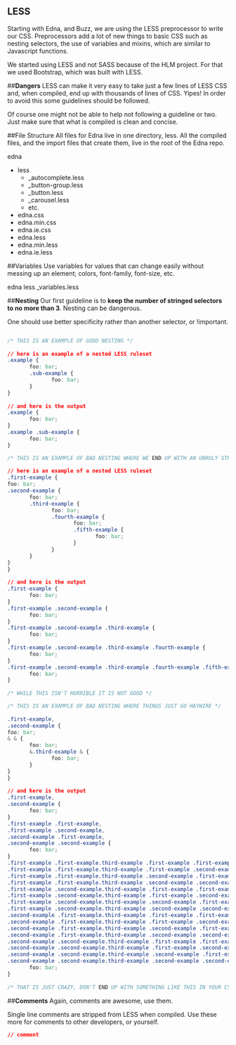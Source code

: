 **LESS**
---

Starting with Edna, and Buzz, we are using the LESS preprocessor to write our CSS. Preprocessors add a lot of new things to basic CSS such as nesting selectors, the use of variables and mixins, which are similar to Javascript functions.

We started using LESS and not SASS because of the HLM project. For that we used Bootstrap, which was built with LESS.

##**Dangers**
LESS can make it very easy to take just a few lines of LESS CSS and, when compiled, end up with thousands of lines of CSS. Yipes! In order to avoid this some guidelines should be followed.

Of course one might not be able to help not following a guideline or two. Just make sure that what is compiled is clean and concise.

##File Structure
All files for Edna live in one directory, less. All the compiled files, and the import files that create them, live in the root of the Edna repo.

edna

 - less
     - _autocomplete.less
     - _button-group.less
     - _button.less
     - _carousel.less
     - etc.
 - edna.css
 - edna.min.css
 - edna.ie.css
 - edna.less
 - edna.min.less
 - edna.ie.less

##Variables
Use variables for values that can change easily without messing up an element; colors, font-family, font-size, etc.

edna
       less
       _variables.less

##**Nesting**
Our first guideline is to **keep the number of stringed selectors to no more than 3**. Nesting can be dangerous.

One should use better specificity rather than another selector, or !important.

```CSS

/* THIS IS AN EXAMPLE OF GOOD NESTING */
 
// here is an example of a nested LESS ruleset
.example {
       foo: bar;
       .sub-example {
              foo: bar;
       }
}
 
// and here is the output
.example {
       foo: bar;
}
.example .sub-example {
       foo: bar;
}

```

```CSS
/* THIS IS AN EXAMPLE OF BAD NESTING WHERE WE END UP WITH AN UNRULY STRING OF SELECTORS */
 
// here is an example of a nested LESS ruleset
.first-example {
foo: bar;
.second-example {
       foo: bar;
       .third-example {
              foo: bar;
              .fourth-example {
                     foo: bar;
                     .fifth-example {
                            foo: bar;
                     }
              }
       }
}
}
 
// and here is the output
.first-example {
       foo: bar;
}
.first-example .second-example {
       foo: bar;
}
.first-example .second-example .third-example {
       foo: bar;
}
.first-example .second-example .third-example .fourth-example {
       foo: bar;
}
.first-example .second-example .third-example .fourth-example .fifth-example {
       foo: bar;
}
 
/* WHILE THIS ISN'T HORRIBLE IT IS NOT GOOD */
```

```CSS
/* THIS IS AN EXAMPLE OF BAD NESTING WHERE THINGS JUST GO HAYWIRE */
 
.first-example,
.second-example {
foo: bar;
& & {
       foo: bar;
       &.third-example & {
              foo: bar;
       }
}
}
 
// and here is the output
.first-example,
.second-example {
       foo: bar;
}
.first-example .first-example,
.first-example .second-example,
.second-example .first-example,
.second-example .second-example {
       foo: bar;
}
.first-example .first-example.third-example .first-example .first-example,
.first-example .first-example.third-example .first-example .second-example,
.first-example .first-example.third-example .second-example .first-example,
.first-example .first-example.third-example .second-example .second-example,
.first-example .second-example.third-example .first-example .first-example,
.first-example .second-example.third-example .first-example .second-example,
.first-example .second-example.third-example .second-example .first-example,
.first-example .second-example.third-example .second-example .second-example,
.second-example .first-example.third-example .first-example .first-example,
.second-example .first-example.third-example .first-example .second-example,
.second-example .first-example.third-example .second-example .first-example,
.second-example .first-example.third-example .second-example .second-example,
.second-example .second-example.third-example .first-example .first-example,
.second-example .second-example.third-example .first-example .second-example,
.second-example .second-example.third-example .second-example .first-example,
.second-example .second-example.third-example .second-example .second-example {
       foo: bar;
}
 
/* THAT IS JUST CRAZY, DON'T END UP WITH SOMETHING LIKE THIS IN YOUR CSS */
```


##**Comments**
Again, comments are awesome, use them.

Single line comments are stripped from LESS when compiled. Use these more for comments to other developers, or yourself.

```CSS
// comment
```